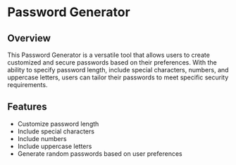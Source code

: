 # Password Generator

## Overview

This Password Generator is a versatile tool that allows users to create customized and secure passwords based on their preferences. With the ability to specify password length, include special characters, numbers, and uppercase letters, users can tailor their passwords to meet specific security requirements.

## Features

- Customize password length
- Include special characters
- Include numbers
- Include uppercase letters
- Generate random passwords based on user preferences

